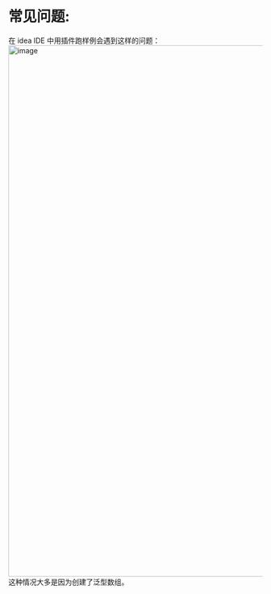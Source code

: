 # 常见问题:
在 idea IDE 中用插件跑样例会遇到这样的问题：
<img width="1052" alt="image" src="https://github.com/Outlast18363/the_archive/assets/108510344/abb04fc4-484e-40bb-93bf-b624c23940fb">
这种情况大多是因为创建了泛型数组。
